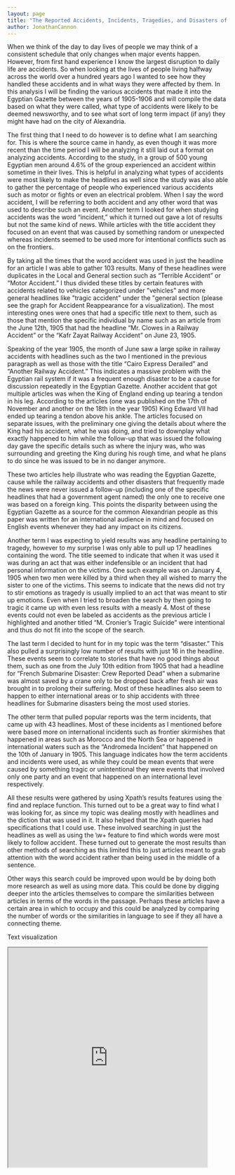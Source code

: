 ```yaml
---
layout: page
title: "The Reported Accidents, Incidents, Tragedies, and Disasters of the Egyptian Gazette"
author: JonathanCannon
---
```

When we think of the day to day lives of people we may think of a consistent schedule that only changes when major events happen.  However, from first hand experience I know the largest disruption to daily life are accidents.  So when looking at the lives of people living halfway across the world over a hundred years ago I wanted to see how they handled these accidents and in what ways they were affected by them.  In this analysis I will be finding the various accidents that made it into the Egyptian Gazette between the years of 1905-1906 and will compile the data based on what they were called, what type of accidents were likely to be deemed newsworthy, and to see what sort of long term impact (if any) they might have had on the city of Alexandria.

The first thing that I need to do however is to define what I am searching for.  This is where the source came in handy, as even though it was more recent than the time period I will be analyzing it still laid out a format on analyzing accidents.  According to the study, in a group of 500 young Egyptian men around 4.6% of the group experienced an accident within sometime in their lives.  This is helpful in analyzing what types of accidents were most likely to make the headlines as well since the study was also able to gather the percentage of people who experienced various accidents such as motor or fights or even an electrical problem.  When I say the word accident, I will be referring to both accident and any other word that was used to describe such an event.  Another term I looked for when studying accidents was the word “incident,” which it turned out gave a lot of results but not the same kind of news.  While articles with the title accident they focused on an event that was caused by something random or unexpected whereas incidents seemed to be used more for intentional conflicts such as on the frontiers.

By taking all the times that the word accident was used in just the headline for an article I was able to gather 103 results.  Many of these headlines were duplicates in the Local and General section such as “Terrible Accident” or “Motor Accident.”  I thus divided these titles by certain features with accidents related to vehicles categorized under "vehicles" and more general headlines like "tragic accident" under the "general section (please see the graph for Accident Reappearance for a visualization). The most interesting ones were ones that had a specific title next to them, such as those that mention the specific individual by name such as an article from the June 12th, 1905 that had the headline “Mr. Clowes in a Railway Accident” or the “Kafr Zayat Railway Accident” on June 23, 1905.

Speaking of the year 1905, the month of June saw a large spike in railway accidents with headlines such as the two I mentioned in the previous paragraph as well as those with the title “Cairo Express Derailed” and “Another Railway Accident.”  This indicates a massive problem with the Egyptian rail system if it was a frequent enough disaster to be a cause for discussion repeatedly in the Egyptian Gazette.  Another accident that got multiple articles was when the King of England ending up tearing a tendon in his leg.  According to the articles (one was published on the 17th of November and another on the 18th in the year 1905) King Edward VII had ended up tearing a tendon above his ankle.  The articles focused on separate issues, with the preliminary one giving the details about where the King had his accident, what he was doing, and tried to downplay what exactly happened to him while the follow-up that was issued the following day gave the specific details such as where the injury was, who was surrounding and greeting the King during his rough time, and what he plans to do since he was issued to be in no danger anymore.

These two articles help illustrate who was reading the Egyptian Gazette, cause while the railway accidents and other disasters that frequently made the news were never issued a follow-up (including one of the specific headlines that had a government agent named) the only one to receive one was based on a foreign king.  This points the disparity between using the Egyptian Gazette as a source for the common Alexandrian people as this paper was written for an international audience in mind and focused on English events whenever they had any impact on its citizens.

Another term I was expecting to yield results was any headline pertaining to tragedy, however to my surprise I was only able to pull up 17 headlines containing the word.  The title seemed to indicate that when it was used it was during an act that was either indefensible or an incident that had personal information on the victims.  One such example was on January 4, 1905 when two men were killed by a third when they all wished to marry the sister to one of the victims.  This seems to indicate that the news did not try to stir emotions as tragedy is usually implied to an act that was meant to stir up emotions.  Even when I tried to broaden the search by then going to tragic it came up with even less results with a measly 4.  Most of these events could not even be labeled as accidents as the previous article I highlighted and another titled “M. Cronier’s Tragic Suicide” were intentional and thus do not fit into the scope of the search.

The last term I decided to hunt for in my topic was the term “disaster.”  This also pulled a surprisingly low number of results with just 16 in the headline.  These events seem to correlate to stories that have no good things about them, such as one from the July 10th edition from 1905 that had a headline for “French Submarine Disaster: Crew Reported Dead” when a submarine was almost saved by a crane only to be dropped back after fresh air was brought in to prolong their suffering.  Most of these headlines also seem to happen to either international areas or to ship accidents with three headlines for Submarine disasters being the most used stories.

The other term that pulled popular reports was the term incidents, that came up with 43 headlines.  Most of these incidents as I mentioned before were based more on international incidents such as frontier skirmishes that happened in areas such as Morocco and the North Sea or happened in international waters such as the “Andromeda Incident” that happened on the 10th of January in 1905.  This language indicates how the term accidents and incidents were used, as while they could be mean events that were caused by something tragic or unintentional they were events that involved only one party and an event that happened on an international level respectively.

All these results were gathered by using Xpath’s results features using the find and replace function.  This turned out to be a great way to find what I was looking for, as since my topic was dealing mostly with headlines and the diction that was used in it.  It also helped that the Xpath queries had specifications that I could use.  These involved searching in just the headlines as well as using the \w+ feature to find which words were most likely to follow accident.  These turned out to generate the most results than other methods of searching as this limited this to just articles meant to grab attention with the word accident rather than being used in the middle of a sentence.

Other ways this search could be improved upon would be by doing both more research as well as using more data.  This could be done by digging deeper into the articles themselves to compare the similarities between articles in terms of the words in the passage.  Perhaps these articles have a certain area in which to occupy and this could be analyzed by comparing the number of words or the similarities in language to see if they all have a connecting theme.

Text visualization

<iframe src="https://public.tableau.com/views/AccidentOccurance/Sheet22?:embed=y&:display_count=yes&publish=yes" align="center" width="90%" height="500"/>

<iframe src="https://public.tableau.com/views/AccidentReaperance-Headlines/Sheet1?:embed=y&:display_count=yes" align="center" width="90%" height="500"/>

<iframe src="https://public.tableau.com/views/AccidentReaperance/Sheet2?:embed=y&:display_count=yes&publish=yes" align="center" width="90%" height="500"/>

By using Tableau I was able to make the data visible.  The charts indicate the various patterns and occurrences of the term accident itself and when it appeared in the Egyptian Gazette.  The first graph "Accident Occurrence" was used to show the general trend of accidents from the years 1905 to 1906.  The Table for the reappearance for headlines containing the word accident was used, and the last graph is showing the different categories of accidents and when they appeared in the headlines during these two years.

These headlines help to paint what this world was like to live in, either through learning about the individual stories that people would have gossiped about in the streets or by even detailing some of the day to day events that impacted the people.  These events are themselves tricky to define as I am sure there were more accidents in the city that did not make it into the Egyptian Gazette and thus lost to us, but this is a good starting point to gather information on the most exciting and mundane act in an average citizen’s day.

Afifi, Raouf M., Sameh Sh. Zaytou, Ahmed A. El Raggal, Amani Qulali, and Hesham A. K. Ayoub. 2015. "Involvement of Male Youth into Accidents in Upper Egypt: Pattern and Risk Analysis." Health (1949-4998) 7, no. 8: 965-975.

https://www.flickr.com/photos/124446949@N06/35500328521
